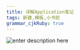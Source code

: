 ```yaml
---
title: 详解Application笔记
tags: 新建,模板,小书匠
grammar_cjkRuby: true
---
```


![enter description here][1]


  [1]: ./images/160d86ded045a134.jpg "图标"
